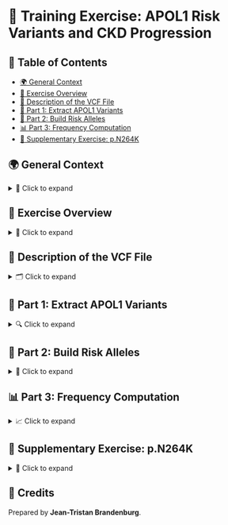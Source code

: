 # 🧬 Training Exercise: APOL1 Risk Variants and CKD Progression

## 📑 Table of Contents
- [🌍 General Context](#-general-context)
- [🧪 Exercise Overview](#-exercise-overview)
- [📄 Description of the VCF File](#-description-of-the-vcf-file)
- [🧬 Part 1: Extract APOL1 Variants](#-part-1-extract-apol1-variants)
- [🧩 Part 2: Build Risk Alleles](#-part-2-build-risk-alleles)
- [📊 Part 3: Frequency Computation](#-part-3-frequency-computation)
- [🧫 Supplementary Exercise: p.N264K](#-supplementary-exercise-pn264k)

## 🌍 General Context

<details markdown="1">
  <summary>🧬 Click to expand</summary>

**APOL1 (Apolipoprotein L1)** is on **chromosome 22 (22q12.3)** and is involved in **innate immunity** and protection against *Trypanosoma* parasites.

Two coding variants — **G1** and **G2** — are strongly associated with **kidney disease risk** among individuals of **African ancestry**.

### 🔹 G1 and G2 Variants
- **G1**: missense mutations `rs73885319 (S342G)` and `rs60910145 (I384M)`
- **G2**: 6 bp deletion `rs71785313` removing **N388** and **Y389**

**High-risk genotypes** (`G1/G1`, `G2/G2`, `G1/G2`) increase risk of FSGS, ESKD, and HIVAN.

### 🌍 Population Frequency and Selection
- High in **West/Central Africa**; lower in **East/Southern Africa**; rare elsewhere.
- Reflects **balancing selection** (protection vs. kidney risk).

### 🧪 p.N264K Protective Variant
```
rs73885316 (chr22:36265628 C > A, p.N264K)
```
A rare **modifier** that may reduce APOL1-mediated toxicity while retaining trypanolysis.

**Key takeaway:** evolutionary trade-off: infection resistance vs. kidney disease susceptibility.

</details>

## 🧪 Exercise Overview

<details markdown="1">
  <summary>🧭 Click to expand</summary>

You will:
1. Manipulate **VCF files**
2. Extract **APOL1 genotypes**
3. Build **G0/G1/G2** genotypes
4. Compute **frequencies** by population

Data: [Dataset link](https://github.com/jeantristanb/kidneygenafrica_course_january_2026/tree/main/day2_apol1/Data)

</details>

## 📄 Description of the VCF File

<details markdown="1">
  <summary>🗂️ Click to expand</summary>

### Structure
- **Header**: `##...`, ends with `#CHROM`
- **Data**: columns `CHROM POS ID REF ALT QUAL FILTER INFO FORMAT Samples...`

### Example
```
#CHROM  POS       ID          REF  ALT  QUAL  FILTER  INFO  FORMAT  Sample1  Sample2
22      36661906  rs73885319  G    A    99    PASS    DP=42 GT      0/1      1/1
22      36662063  rs60910145  T    G    99    PASS    DP=38 GT      0/0      0/1
```

### Tools
- `bcftools`, `vcftools`, `plink`
- `R`, `Python` for small/medium data

</details>

## 🧬 Part 1: Extract APOL1 Variants

<details markdown="1">
  <summary>🔍 Click to expand</summary>

### Objective
Extract genotypes of **G1**, **G2**, **p.N264K** from a VCF and save `APOL1_risk_genotypes.csv`.

### R snippet
```r
genotypes <- c("0|1", "1|1", "0|0")
split_geno <- strsplit(genotypes, "|", fixed = TRUE)
geno1 <- sapply(split_geno, `[`, 1)
```

### Expected Output
| ID | rs73885319_h1 | rs73885319_h2 | rs60910145_h1 | rs60910145_h2 | rs71785313_h1 | rs71785313_h2 |
|---|---|---|---|---|---|---|
| HG00096 | G | A | G | G | C | - |
| HG00097 | A | A | G | A | - | - |
| HG00099 | G | G | G | G | C | C |

</details>

## 🧩 Part 2: Build Risk Alleles

<details markdown="1">
  <summary>🧠 Click to expand</summary>

### Haplotype Definitions
| Haplotype | rs73885319 | rs60910145 | rs71785313 | Description |
|---|---|---|---|---|
| G0 | A | T | AATAATT | Low risk |
| G1 | G | G | AATAATT | Two missense mutations |
| G2 | A | T | A | 6 bp deletion |

### Application
Combine variants to assign **haplotypes** and build **genotypes** (`G0/G1`, `G1/G2`, …).  
Classify **high-risk** if two risk haplotypes (`G1/G1`, `G2/G2`, `G1/G2`).

| ID | riskallele_h1 | riskallele_h2 | haplo_apol1 | high_risk |
|---|---|---|---|---|
| HG00096 | G1 | G0 | G1/G0 | 0 |
| HG00097 | G0 | G2 | G0/G2 | 0 |
| HG00099 | G1 | G1 | G1/G1 | 1 |

</details>

## 📊 Part 3: Frequency Computation

<details markdown="1">
  <summary>📈 Click to expand</summary>

Compute allele/genotype frequencies by **superpopulation**.

| SuperPopulation | G0_freq | G1_freq | G2_freq |
|---|---|---|---|
| EUR | 1.00 | 0.00 | 0.00 |
| AFR | 0.40 | 0.80 | 0.60 |

</details>

## 🧫 Supplementary Exercise: p.N264K

<details markdown="1">
  <summary>🧬 Click to expand</summary>

Tasks:
1. Co-occurrence of **p.N264K** with **G1** vs **G2**
2. Allele frequencies by population
3. Interpretation (selection & risk modulation)

</details>

## 📘 Credits
Prepared by **Jean-Tristan Brandenburg**.
